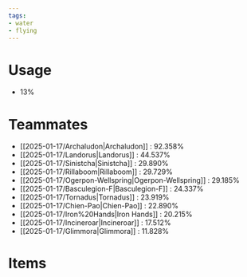 ```yaml
---
tags:
- water
- flying
---
```

# Usage
- 13%
# Teammates
- [[2025-01-17/Archaludon|Archaludon]] : 92.358%
- [[2025-01-17/Landorus|Landorus]] : 44.537%
- [[2025-01-17/Sinistcha|Sinistcha]] : 29.890%
- [[2025-01-17/Rillaboom|Rillaboom]] : 29.729%
- [[2025-01-17/Ogerpon-Wellspring|Ogerpon-Wellspring]] : 29.185%
- [[2025-01-17/Basculegion-F|Basculegion-F]] : 24.337%
- [[2025-01-17/Tornadus|Tornadus]] : 23.919%
- [[2025-01-17/Chien-Pao|Chien-Pao]] : 22.890%
- [[2025-01-17/Iron%20Hands|Iron Hands]] : 20.215%
- [[2025-01-17/Incineroar|Incineroar]] : 17.512%
- [[2025-01-17/Glimmora|Glimmora]] : 11.828%
# Items